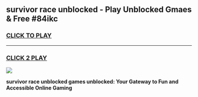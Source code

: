 
## survivor race unblocked - Play Unblocked Gmaes & Free #84ikc
<h3>
<a href="https://news.freeplayer.one?title=survivor_race_unblocked&ref=24F">CLICK TO PLAY</a></h3>
<hr>

<h3>
<a href="https://news.freeplayer.one?title=survivor_race_unblocked&ref=24F">CLICK 2 PLAY</a>
  
</h3>

<a href="https://news.freeplayer.one?title=survivor_race_unblocked&ref=24F/"><img src="https://clearcache.store/games.png"></a>


**survivor race unblocked games unblocked: Your Gateway to Fun and Accessible Online Gaming**
